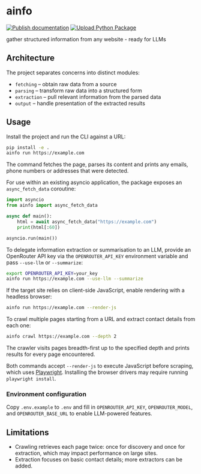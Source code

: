 # ainfo

[![Publish documentation](https://github.com/MisterXY89/ainfo/actions/workflows/publish-docs.yml/badge.svg)](https://github.com/MisterXY89/ainfo/actions/workflows/publish-docs.yml) [![Upload Python Package](https://github.com/MisterXY89/ainfo/actions/workflows/python-publish.yml/badge.svg)](https://github.com/MisterXY89/ainfo/actions/workflows/python-publish.yml)

gather structured information from any website - ready for LLMs

## Architecture

The project separates concerns into distinct modules:

- `fetching` – obtain raw data from a source
- `parsing` – transform raw data into a structured form
- `extraction` – pull relevant information from the parsed data
- `output` – handle presentation of the extracted results

## Usage

Install the project and run the CLI against a URL:

```bash
pip install -e .
ainfo run https://example.com
```

The command fetches the page, parses its content and prints any emails,
phone numbers or addresses that were detected.

For use within an existing asyncio application, the package exposes an
``async_fetch_data`` coroutine:

```python
import asyncio
from ainfo import async_fetch_data

async def main():
    html = await async_fetch_data("https://example.com")
    print(html[:60])

asyncio.run(main())
```

To delegate information extraction or summarisation to an LLM, provide an
OpenRouter API key via the ``OPENROUTER_API_KEY`` environment variable and pass
``--use-llm`` or ``--summarize``:

```bash
export OPENROUTER_API_KEY=your_key
ainfo run https://example.com --use-llm --summarize
```

If the target site relies on client-side JavaScript, enable rendering with a
headless browser:

```bash
ainfo run https://example.com --render-js
```

To crawl multiple pages starting from a URL and extract contact details from
each one:

```bash
ainfo crawl https://example.com --depth 2
```

The crawler visits pages breadth-first up to the specified depth and prints
results for every page encountered.

Both commands accept `--render-js` to execute JavaScript before scraping, which
uses [Playwright](https://playwright.dev/). Installing the browser drivers may
require running `playwright install`.

### Environment configuration

Copy `.env.example` to `.env` and fill in `OPENROUTER_API_KEY`, `OPENROUTER_MODEL`, and `OPENROUTER_BASE_URL` to enable LLM-powered features.

## Limitations

- Crawling retrieves each page twice: once for discovery and once for
  extraction, which may impact performance on large sites.
- Extraction focuses on basic contact details; more extractors can be added.
